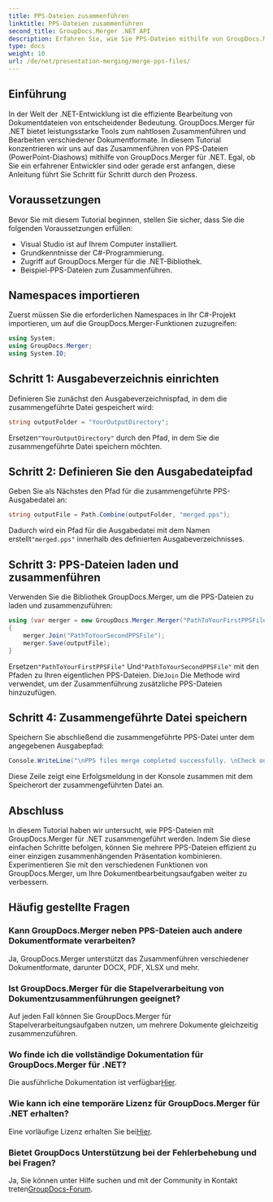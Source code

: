 ```yaml
---
title: PPS-Dateien zusammenführen
linktitle: PPS-Dateien zusammenführen
second_title: GroupDocs.Merger .NET API
description: Erfahren Sie, wie Sie PPS-Dateien mithilfe von GroupDocs.Merger für .NET nahtlos zusammenführen. Schritt-für-Schritt-Anleitung mit Codebeispielen. Verbessern Sie Ihre Fähigkeiten zur Dokumentbearbeitung.
type: docs
weight: 10
url: /de/net/presentation-merging/merge-pps-files/
---
```

## Einführung
In der Welt der .NET-Entwicklung ist die effiziente Bearbeitung von Dokumentdateien von entscheidender Bedeutung. GroupDocs.Merger für .NET bietet leistungsstarke Tools zum nahtlosen Zusammenführen und Bearbeiten verschiedener Dokumentformate. In diesem Tutorial konzentrieren wir uns auf das Zusammenführen von PPS-Dateien (PowerPoint-Diashows) mithilfe von GroupDocs.Merger für .NET. Egal, ob Sie ein erfahrener Entwickler sind oder gerade erst anfangen, diese Anleitung führt Sie Schritt für Schritt durch den Prozess.
## Voraussetzungen
Bevor Sie mit diesem Tutorial beginnen, stellen Sie sicher, dass Sie die folgenden Voraussetzungen erfüllen:
- Visual Studio ist auf Ihrem Computer installiert.
- Grundkenntnisse der C#-Programmierung.
- Zugriff auf GroupDocs.Merger für die .NET-Bibliothek.
- Beispiel-PPS-Dateien zum Zusammenführen.

## Namespaces importieren
Zuerst müssen Sie die erforderlichen Namespaces in Ihr C#-Projekt importieren, um auf die GroupDocs.Merger-Funktionen zuzugreifen:
```csharp
using System; 
using GroupDocs.Merger;
using System.IO;
```
## Schritt 1: Ausgabeverzeichnis einrichten
Definieren Sie zunächst den Ausgabeverzeichnispfad, in dem die zusammengeführte Datei gespeichert wird:
```csharp
string outputFolder = "YourOutputDirectory";
```
 Ersetzen`"YourOutputDirectory"` durch den Pfad, in dem Sie die zusammengeführte Datei speichern möchten.
## Schritt 2: Definieren Sie den Ausgabedateipfad
Geben Sie als Nächstes den Pfad für die zusammengeführte PPS-Ausgabedatei an:
```csharp
string outputFile = Path.Combine(outputFolder, "merged.pps");
```
 Dadurch wird ein Pfad für die Ausgabedatei mit dem Namen erstellt`"merged.pps"` innerhalb des definierten Ausgabeverzeichnisses.
## Schritt 3: PPS-Dateien laden und zusammenführen
Verwenden Sie die Bibliothek GroupDocs.Merger, um die PPS-Dateien zu laden und zusammenzuführen:
```csharp
using (var merger = new GroupDocs.Merger.Merger("PathToYourFirstPPSFile"))
{
    merger.Join("PathToYourSecondPPSFile");
    merger.Save(outputFile);
}
```
 Ersetzen`"PathToYourFirstPPSFile"` Und`"PathToYourSecondPPSFile"` mit den Pfaden zu Ihren eigentlichen PPS-Dateien. Die`Join` Die Methode wird verwendet, um der Zusammenführung zusätzliche PPS-Dateien hinzuzufügen.
## Schritt 4: Zusammengeführte Datei speichern
Speichern Sie abschließend die zusammengeführte PPS-Datei unter dem angegebenen Ausgabepfad:
```csharp
Console.WriteLine("\nPPS files merge completed successfully. \nCheck output in {0}", outputFolder);
```
Diese Zeile zeigt eine Erfolgsmeldung in der Konsole zusammen mit dem Speicherort der zusammengeführten Datei an.

## Abschluss
In diesem Tutorial haben wir untersucht, wie PPS-Dateien mit GroupDocs.Merger für .NET zusammengeführt werden. Indem Sie diese einfachen Schritte befolgen, können Sie mehrere PPS-Dateien effizient zu einer einzigen zusammenhängenden Präsentation kombinieren. Experimentieren Sie mit den verschiedenen Funktionen von GroupDocs.Merger, um Ihre Dokumentbearbeitungsaufgaben weiter zu verbessern.

## Häufig gestellte Fragen
### Kann GroupDocs.Merger neben PPS-Dateien auch andere Dokumentformate verarbeiten?
Ja, GroupDocs.Merger unterstützt das Zusammenführen verschiedener Dokumentformate, darunter DOCX, PDF, XLSX und mehr.
### Ist GroupDocs.Merger für die Stapelverarbeitung von Dokumentzusammenführungen geeignet?
Auf jeden Fall können Sie GroupDocs.Merger für Stapelverarbeitungsaufgaben nutzen, um mehrere Dokumente gleichzeitig zusammenzuführen.
### Wo finde ich die vollständige Dokumentation für GroupDocs.Merger für .NET?
 Die ausführliche Dokumentation ist verfügbar[Hier](https://reference.groupdocs.com/merger/net/).
### Wie kann ich eine temporäre Lizenz für GroupDocs.Merger für .NET erhalten?
 Eine vorläufige Lizenz erhalten Sie bei[Hier](https://purchase.groupdocs.com/temporary-license/).
### Bietet GroupDocs Unterstützung bei der Fehlerbehebung und bei Fragen?
Ja, Sie können unter Hilfe suchen und mit der Community in Kontakt treten[GroupDocs-Forum](https://forum.groupdocs.com/c/merger/32).
